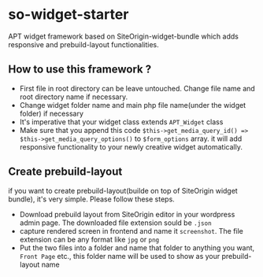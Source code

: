 # so-widget-starter
APT widget framework based on SiteOrigin-widget-bundle which adds responsive and prebuild-layout functionalities.

## How to use this framework ?
- First file in root directory can be leave untouched. Change file name and root directory name if necessary.
- Change widget folder name and main php file name(under the widget folder) if necessary
- It's imperative that your widget class extends `APT_Widget` class
- Make sure that you append this code `$this->get_media_query_id() => $this->get_media_query_options()` to `$form_options` array. it will add responsive functionality to your newly creative widget automatically.

## Create prebuild-layout
if you want to create prebuild-layout(builde on top of SiteOrigin widget bundle), it's very simple. Please follow these steps.
- Download prebuild layout from SiteOrigin editor in your wordpress admin page. The downloaded file extension sould be `.json`
- capture rendered screen in frontend and name it `screenshot`. The file extension can be any format like `jpg` or `png`
- Put the two files into a folder and name that folder to anything you want, `Front Page` etc., this folder name will be used to show as your prebuild-layout name
